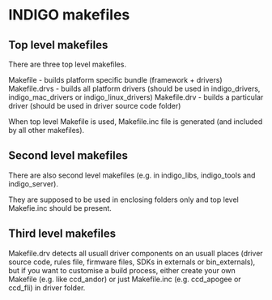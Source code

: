 # INDIGO makefiles

## Top level makefiles

There are three top level makefiles.

Makefile - builds platform specific bundle (framework + drivers)
Makefile.drvs - builds all platform drivers (should be used in indigo_drivers, indigo_mac_drivers or indigo_linux_drivers)
Makefile.drv - builds a particular driver (should be used in driver source code folder)

When top level Makefile is used, Makefile.inc file is generated (and included by all other makefiles).

## Second level makefiles

There are also second level makefiles (e.g. in indigo_libs, indigo_tools and indigo_server).

They are supposed to be used in enclosing folders only and top level Makefie.inc should be present.

## Third level makefiles

Makefile.drv detects all usuall driver components on an usuall places (driver source code, rules file, firmware files,
SDKs in externals or bin_externals), but if you want to customise a build process, either create your own Makefile
(e.g. like ccd_andor) or just Makefile.inc (e.g. ccd_apogee or ccd_fli) in driver folder.
